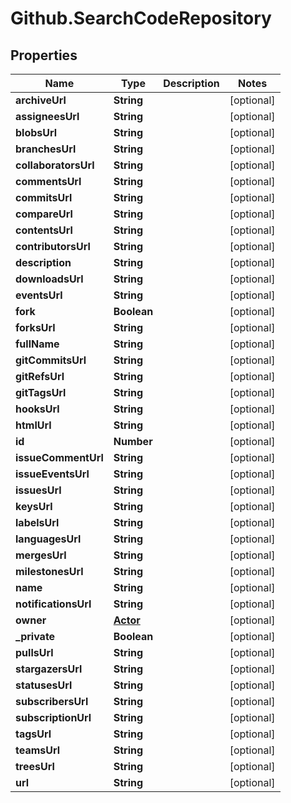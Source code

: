 # Github.SearchCodeRepository

## Properties

Name | Type | Description | Notes
------------ | ------------- | ------------- | -------------
**archiveUrl** | **String** |  | [optional] 
**assigneesUrl** | **String** |  | [optional] 
**blobsUrl** | **String** |  | [optional] 
**branchesUrl** | **String** |  | [optional] 
**collaboratorsUrl** | **String** |  | [optional] 
**commentsUrl** | **String** |  | [optional] 
**commitsUrl** | **String** |  | [optional] 
**compareUrl** | **String** |  | [optional] 
**contentsUrl** | **String** |  | [optional] 
**contributorsUrl** | **String** |  | [optional] 
**description** | **String** |  | [optional] 
**downloadsUrl** | **String** |  | [optional] 
**eventsUrl** | **String** |  | [optional] 
**fork** | **Boolean** |  | [optional] 
**forksUrl** | **String** |  | [optional] 
**fullName** | **String** |  | [optional] 
**gitCommitsUrl** | **String** |  | [optional] 
**gitRefsUrl** | **String** |  | [optional] 
**gitTagsUrl** | **String** |  | [optional] 
**hooksUrl** | **String** |  | [optional] 
**htmlUrl** | **String** |  | [optional] 
**id** | **Number** |  | [optional] 
**issueCommentUrl** | **String** |  | [optional] 
**issueEventsUrl** | **String** |  | [optional] 
**issuesUrl** | **String** |  | [optional] 
**keysUrl** | **String** |  | [optional] 
**labelsUrl** | **String** |  | [optional] 
**languagesUrl** | **String** |  | [optional] 
**mergesUrl** | **String** |  | [optional] 
**milestonesUrl** | **String** |  | [optional] 
**name** | **String** |  | [optional] 
**notificationsUrl** | **String** |  | [optional] 
**owner** | [**Actor**](Actor.md) |  | [optional] 
**_private** | **Boolean** |  | [optional] 
**pullsUrl** | **String** |  | [optional] 
**stargazersUrl** | **String** |  | [optional] 
**statusesUrl** | **String** |  | [optional] 
**subscribersUrl** | **String** |  | [optional] 
**subscriptionUrl** | **String** |  | [optional] 
**tagsUrl** | **String** |  | [optional] 
**teamsUrl** | **String** |  | [optional] 
**treesUrl** | **String** |  | [optional] 
**url** | **String** |  | [optional] 


